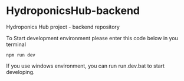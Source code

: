 # HydroponicsHub-backend
Hydroponics Hub project - backend repository

To Start development environment please enter this code below in you terminal

`npm run dev`

If you use windows environment, you can run run.dev.bat to start developing. 

